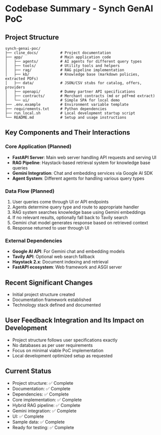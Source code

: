 # Codebase Summary - Synch GenAI PoC

## Project Structure
```
synch-genai-poc/
├── cline_docs/          # Project documentation
├── app/                 # Main application code
│   ├── agents/          # AI agents for different query types
│   ├── tools/           # Utility tools and helpers
│   ├── rag/             # RAG pipeline implementation
│   ├── kb/              # Knowledge base (markdown policies, extracted PDFs)
│   ├── data/            # JSON/CSV stubs for catalog, offers, providers
│   ├── openapi/         # Dummy partner API specifications
│   ├── contracts/       # Merchant contracts (md or pdf+md extract)
│   └── ui/              # Simple SPA for local demo
├── .env.example         # Environment variable template
├── requirements.txt     # Python dependencies
├── run_local.sh         # Local development startup script
└── README.md            # Setup and usage instructions
```

## Key Components and Their Interactions

### Core Application (Planned)
- **FastAPI Server**: Main web server handling API requests and serving UI
- **RAG Pipeline**: Haystack-based retrieval system for knowledge base queries
- **Gemini Integration**: Chat and embedding services via Google AI SDK
- **Agent System**: Different agents for handling various query types

### Data Flow (Planned)
1. User queries come through UI or API endpoints
2. Agents determine query type and route to appropriate handler
3. RAG system searches knowledge base using Gemini embeddings
4. If no relevant results, optionally fall back to Tavily search
5. Gemini chat model generates response based on retrieved context
6. Response returned to user through UI

### External Dependencies
- **Google AI API**: For Gemini chat and embedding models
- **Tavily API**: Optional web search fallback
- **Haystack 2.x**: Document indexing and retrieval
- **FastAPI ecosystem**: Web framework and ASGI server

## Recent Significant Changes
- Initial project structure created
- Documentation framework established
- Technology stack defined and documented

## User Feedback Integration and Its Impact on Development
- Project structure follows user specifications exactly
- No databases as per user requirements
- Focus on minimal viable PoC implementation
- Local development optimized setup as requested

## Current Status
- Project structure: ✅ Complete
- Documentation: ✅ Complete
- Dependencies: ✅ Complete
- Core implementation: ✅ Complete
- Hybrid RAG pipeline: ✅ Complete
- Gemini integration: ✅ Complete
- UI: ✅ Complete
- Sample data: ✅ Complete
- Ready for testing: ✅ Complete
